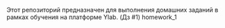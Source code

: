 Этот репозиторий предназначен для выполнения домашних заданий в рамках обучения на платформе Ylab.
(Дз #1)  homework_1
